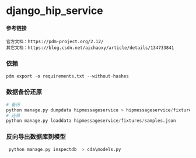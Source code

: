 # django_hip_service

#### 参考链接

```
官方文档：https://pdm-project.org/2.12/
其它文档：https://blog.csdn.net/aichaoxy/article/details/134733841
```

### 依赖
```python
pdm export -o requirements.txt --without-hashes
```

### 数据备份还原
```python
# 备份
python manage.py dumpdata hipmessageservice > hipmessageservice/fixtures/samples.json
# 还原
python manage.py loaddata hipmessageservice/fixtures/samples.json

```

### 反向导出数据库到模型
```python
 python manage.py inspectdb  > cda\models.py
```